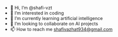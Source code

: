 - 👋 Hi, I’m @shafi-vzt
- 👀 I’m interested in coding
- 🌱 I’m currently learning artificial intelligence 
- 💞️ I’m looking to collaborate on AI projects 
- 📫 How to reach me shafivazhat934@gmail.com

<!---
shafi-vzt/shafi-vzt is a ✨ special ✨ repository because its `README.md` (this file) appears on your GitHub profile.
You can click the Preview link to take a look at your changes.
--->
